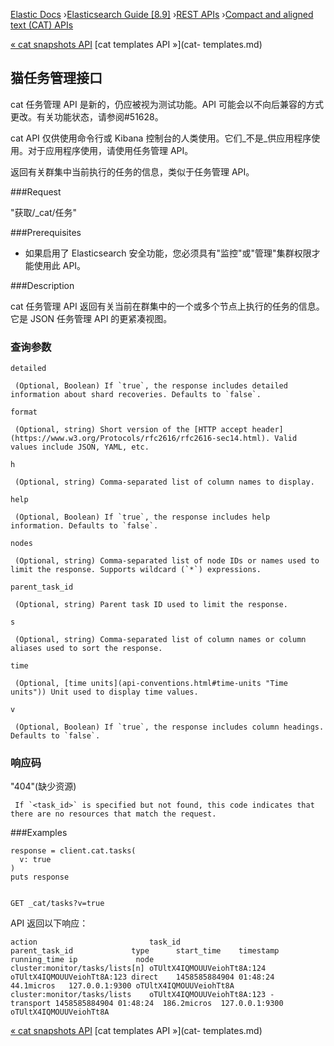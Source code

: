 

[Elastic Docs](/guide/) ›[Elasticsearch Guide [8.9]](index.md) ›[REST
APIs](rest-apis.md) ›[Compact and aligned text (CAT) APIs](cat.md)

[« cat snapshots API](cat-snapshots.md) [cat templates API »](cat-
templates.md)

## 猫任务管理接口

cat 任务管理 API 是新的，仍应被视为测试功能。API 可能会以不向后兼容的方式更改。有关功能状态，请参阅#51628。

cat API 仅供使用命令行或 Kibana 控制台的人类使用。它们_不是_供应用程序使用。对于应用程序使用，请使用任务管理 API。

返回有关群集中当前执行的任务的信息，类似于任务管理 API。

###Request

"获取/_cat/任务"

###Prerequisites

* 如果启用了 Elasticsearch 安全功能，您必须具有"监控"或"管理"集群权限才能使用此 API。

###Description

cat 任务管理 API 返回有关当前在群集中的一个或多个节点上执行的任务的信息。它是 JSON 任务管理 API 的更紧凑视图。

### 查询参数

`detailed`

     (Optional, Boolean) If `true`, the response includes detailed information about shard recoveries. Defaults to `false`. 
`format`

     (Optional, string) Short version of the [HTTP accept header](https://www.w3.org/Protocols/rfc2616/rfc2616-sec14.html). Valid values include JSON, YAML, etc. 
`h`

     (Optional, string) Comma-separated list of column names to display. 
`help`

     (Optional, Boolean) If `true`, the response includes help information. Defaults to `false`. 
`nodes`

     (Optional, string) Comma-separated list of node IDs or names used to limit the response. Supports wildcard (`*`) expressions. 
`parent_task_id`

     (Optional, string) Parent task ID used to limit the response. 
`s`

     (Optional, string) Comma-separated list of column names or column aliases used to sort the response. 
`time`

     (Optional, [time units](api-conventions.html#time-units "Time units")) Unit used to display time values. 
`v`

     (Optional, Boolean) If `true`, the response includes column headings. Defaults to `false`. 

### 响应码

"404"(缺少资源)

     If `<task_id>` is specified but not found, this code indicates that there are no resources that match the request. 

###Examples

    
    
    response = client.cat.tasks(
      v: true
    )
    puts response
    
    
    GET _cat/tasks?v=true

API 返回以下响应：

    
    
    action                         task_id                    parent_task_id             type      start_time    timestamp running_time ip             node
    cluster:monitor/tasks/lists[n] oTUltX4IQMOUUVeiohTt8A:124 oTUltX4IQMOUUVeiohTt8A:123 direct    1458585884904 01:48:24  44.1micros   127.0.0.1:9300 oTUltX4IQMOUUVeiohTt8A
    cluster:monitor/tasks/lists    oTUltX4IQMOUUVeiohTt8A:123 -                          transport 1458585884904 01:48:24  186.2micros  127.0.0.1:9300 oTUltX4IQMOUUVeiohTt8A

[« cat snapshots API](cat-snapshots.md) [cat templates API »](cat-
templates.md)
